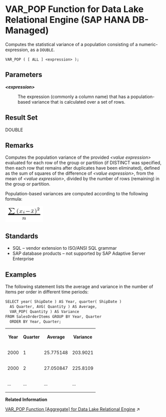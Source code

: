 <!-- loioeb8e5a4d6b304dedab621a6bd58a471d -->

# VAR\_POP Function for Data Lake Relational Engine \(SAP HANA DB-Managed\)

Computes the statistical variance of a population consisting of a numeric-expression, as a `DOUBLE`.



```
VAR_POP ( [ ALL ] <expression> );
```



<a name="loioeb8e5a4d6b304dedab621a6bd58a471d__section_j11_yfv_vrb"/>

## Parameters


<dl>
<dt><b>

*<expression\>*

</b></dt>
<dd>

The expression \(commonly a column name\) that has a population-based variance that is calculated over a set of rows.



</dd>
</dl>



<a name="loioeb8e5a4d6b304dedab621a6bd58a471d__section_r23_yfv_vrb"/>

## Result Set

DOUBLE



<a name="loioeb8e5a4d6b304dedab621a6bd58a471d__section_osr_yfv_vrb"/>

## Remarks

Computes the population variance of the provided *<value expression\>* evaluated for each row of the group or partition \(if DISTINCT was specified, then each row that remains after duplicates have been eliminated\), defined as the sum of squares of the difference of *<value expression\>*, from the mean of *<value expression\>*, divided by the number of rows \(remaining\) in the group or partition.

Population-based variances are computed according to the following formula:

![Computes the population variance of the provided value expression evaluated for each row of the group or partition if DISTINCT was specified, then each row that remains after duplicates have been eliminated, defined as the sum of squares of the difference of value expression, from the mean of value expression, divided by the number of rows remaining in the group or partition](images/varpop_gif_a16ec8c.gif)



<a name="loioeb8e5a4d6b304dedab621a6bd58a471d__section_b2n_zfv_vrb"/>

## Standards

-   SQL – vendor extension to ISO/ANSI SQL grammar
-   SAP database products – not supported by SAP Adaptive Server Enterprise



<a name="loioeb8e5a4d6b304dedab621a6bd58a471d__section_qkw_zfv_vrb"/>

## Examples

The following statement lists the average and variance in the number of items per order in different time periods:

```
SELECT year( ShipDate ) AS Year, quarter( ShipDate )
  AS Quarter, AVG( Quantity ) AS Average, 
  VAR_POP( Quantity ) AS Variance 
FROM SalesOrderItems GROUP BY Year, Quarter 
  ORDER BY Year, Quarter;
```


<table>
<tr>
<th valign="top" rowspan="1">

Year

</th>
<th valign="top" rowspan="1">

Quarter

</th>
<th valign="top" rowspan="1">

Average

</th>
<th valign="top" rowspan="1">

Variance

</th>
</tr>
<tr>
<td valign="top" rowspan="1">

2000

</td>
<td valign="top" rowspan="1">

1

</td>
<td valign="top" rowspan="1">

25.775148

</td>
<td valign="top" rowspan="1">

203.9021

</td>
</tr>
<tr>
<td valign="top" rowspan="1">

2000

</td>
<td valign="top" rowspan="1">

2

</td>
<td valign="top" rowspan="1">

27.050847

</td>
<td valign="top" rowspan="1">

225.8109

</td>
</tr>
<tr>
<td valign="top" rowspan="1">

...

</td>
<td valign="top" rowspan="1">

...

</td>
<td valign="top" rowspan="1">

...

</td>
<td valign="top" rowspan="1">

...

</td>
</tr>
</table>

**Related Information**  


[VAR_POP Function \[Aggregate\] for Data Lake Relational Engine](https://help.sap.com/viewer/19b3964099384f178ad08f2d348232a9/2024_3_QRC/en-US/a58ec03e84f21015b373c5236f4567a1.html "Computes the statistical variance of a population consisting of a numeric-expression, as a DOUBLE.") :arrow_upper_right:

